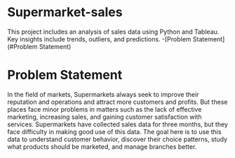 # Supermarket-sales
This project includes an analysis of sales data using Python and Tableau. Key insights include trends, outliers, and predictions.
-[Problem Statement](#Problem Statement)

# Problem Statement
In the field of markets, Supermarkets always seek to improve their reputation and operations and attract more customers and profits. But these places face minor problems in matters such as the lack of effective marketing, increasing sales, and gaining customer satisfaction with services. Supermarkets have collected sales data for three months, but they face difficulty in making good use of this data. The goal here is to use this data to understand customer behavior, discover their choice patterns, study what products should be marketed, and manage branches better.
